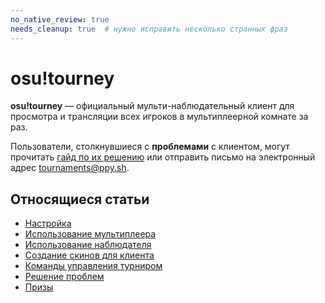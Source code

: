 ```yaml
---
no_native_review: true
needs_cleanup: true  # нужно исправить несколько странных фраз
---
```


# osu!tourney

**osu!tourney** — официальный мульти-наблюдательный клиент для просмотра и трансляции всех игроков в мультиплеерной комнате за раз.

Пользователи, столкнувшиеся с **проблемами** с клиентом, могут прочитать [гайд по их решению](Troubleshooting) или отправить письмо на электронный адрес [tournaments@ppy.sh](mailto:tournaments@ppy.sh).

## Относящиеся статьи

- [Настройка](Setup)
- [Использование мультиплеера](Multiplayer_Usage)
- [Использование наблюдателя](Spectator_Usage)
- [Создание скинов для клиента](Skinning)
- [Команды управления турниром](Tournament_Management_Commands)
- [Решение проблем](Troubleshooting)
- [Призы](Prizes)
